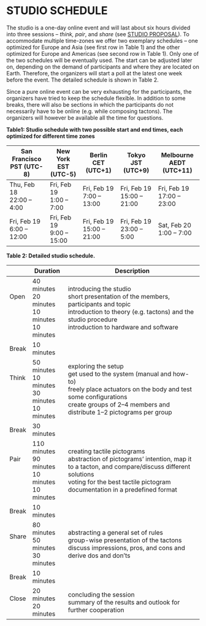 # STUDIO SCHEDULE
The studio is a one-day online event and will last about six hours
divided into three sessions – *think, pair*, and *share* (see [STUDIO PROPOSAL](studioProposal)). To
accommodate multiple time-zones we offer two exemplary schedules
 – one optimized for Europe and Asia (see first row in Table 1)
and the other optimized for Europe and Americas (see second row
in Table 1). Only one of the two schedules will be eventually used.
The start can be adjusted later on, depending on the demand of
participants and where they are located on Earth. Therefore, the
organizers will start a poll at the latest one week before the event.
The detailed schedule is shown in Table 2.

Since a pure online event can be very exhausting for the participants,
the organizers have tried to keep the schedule flexible.
In addition to some breaks, there will also be sections in which
the participants do not necessarily have to be online (e.g. while
composing tactons). The organizers will however be available all
the time for questions.


**Table1: Studio schedule with two possible start and end times, each optimized for different time zones**

| San Francisco<br/> PST (UTC-8) | New York<br/> EST (UTC-5)     | Berlin<br/> CET (UTC+1)        | Tokyo<br/> JST (UTC+9)         | Melbourne<br/> AEDT (UTC+11)   |
|--------------------------------|-------------------------------|--------------------------------|--------------------------------|--------------------------------|
| Thu, Feb 18<br/> 22:00 – 4:00  | Fri, Feb 19<br/> 1:00 – 7:00  | Fri, Feb 19<br/> 7:00 – 13:00  | Fri, Feb 19<br/> 15:00 – 21:00 | Fri, Feb 19<br/> 17:00 – 23:00 |
| Fri, Feb 19<br/> 6:00 – 12:00  | Fri, Feb 19<br/> 9:00 – 15:00 | Fri, Feb 19<br/> 15:00 – 21:00 | Fri, Feb 19<br/> 23:00 – 5:00  | Sat, Feb 20<br/> 1:00 – 7:00   |


**Table 2: Detailed studio schedule.**

|                              | Duration                                                    | Description                                                                                                                                                                                                             |
|------------------------------|-------------------------------------------------------------|-------------------------------------------------------------------------------------------------------------------------------------------------------------------------------------------------------------------------|
| Open<br/> <br/> <br/> <br/>  | 40 minutes<br/> 20 minutes<br/> 10 minutes<br/> 10 minutes  | introducing the studio<br/> short presentation of the members, participants and topic<br/> introduction to theory (e.g. tactons) and the studio procedure<br/> introduction to hardware and software                    |
| Break                        | 10 minutes                                                  |                                                                                                                                                                                                                         |
| Think<br/> <br/> <br/> <br/> | 50 minutes<br/> 10 minutes<br/> 30 minutes<br/> 10 minutes  | exploring the setup<br/> get used to the system (manual and how-to)<br/> freely place actuators on the body and test some configurations<br/> create groups of 2–4 members and distribute 1–2 pictograms per group      |
| Break                        | 30 minutes                                                  |                                                                                                                                                                                                                         |
| Pair<br/> <br/> <br/> <br/>  | 110 minutes<br/> 90 minutes<br/> 10 minutes<br/> 10 minutes | creating tactile pictograms<br/> abstraction of pictograms’ intention, map it to a tacton, and compare/discuss different solutions<br/> voting for the best tactile pictogram<br/> documentation in a predefined format |
| Break                        | 10 minutes                                                  |                                                                                                                                                                                                                         |
| Share<br/> <br/> <br/>       | 80 minutes<br/> 50 minutes<br/> 30 minutes                  | abstracting a general set of rules<br/> group-wise presentation of the tactons<br/> discuss impressions, pros, and cons and derive dos and don’ts                                                                       |
| Break                        | 10 minutes                                                  |                                                                                                                                                                                                                         |
| Close<br/> <br/>             | 20 minutes<br/> 20 minutes                                  | concluding the session<br/> summary of the results and outlook for further cooperation                                                                                                                                  |
